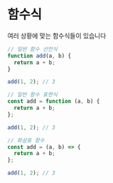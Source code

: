 # 함수식

여러 상황에 맞는 함수식들이 있습니다

```js
// 일반 함수 선언식
function add(a, b) {
  return a + b;
}

add(1, 2); // 3

// 일반 함수 표현식
const add = function (a, b) {
  return a + b;
};

add(1, 2); // 3

// 화살표 함수
const add = (a, b) => {
  return a + b;
};

add(1, 2); // 3
```
